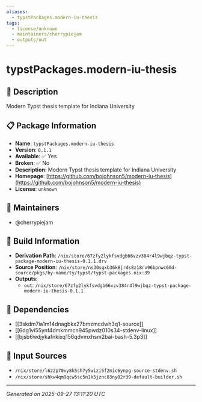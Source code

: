 ```yaml
---
aliases:
  - typstPackages.modern-iu-thesis
tags:
  - license/unknown
  - maintainers/cherrypiejam
  - outputs/out
---
```


# typstPackages.modern-iu-thesis

## 📝 Description

Modern Typst thesis template for Indiana University

## 📋 Package Information

- **Name**: `typstPackages.modern-iu-thesis`
- **Version**: `0.1.1`
- **Available**: ✅ Yes
- **Broken**: ✅ No
- **Description**: Modern Typst thesis template for Indiana University
- **Homepage**: [https://github.com/bojohnson5/modern-iu-thesis](https://github.com/bojohnson5/modern-iu-thesis)
- **License**: `unknown`
## 👥 Maintainers

- @cherrypiejam


## 🔧 Build Information

- **Derivation Path**: `/nix/store/67zfy2lykfsvdgb66vzv384r4l9wjbqz-typst-package-modern-iu-thesis-0.1.1.drv`
- **Source Position**: `/nix/store/ns30sqxb36k8jrds8z18rv96bpnwc60d-source/pkgs/by-name/ty/typst/typst-packages.nix:39`
- **Outputs**:
  - `out`:  `/nix/store/67zfy2lykfsvdgb66vzv384r4l9wjbqz-typst-package-modern-iu-thesis-0.1.1`

## 🔗 Dependencies

- [[3skdm7ia1m14dnagbkx27bmzmcdwh3q1-source]]
- [[6dg1vi55ynf4dmkmmcn945pwdz010s34-stdenv-linux]]
- [[bjsb6wdjykafnkixq156qdvmxhsm2bai-bash-5.3p3]]

## 📁 Input Sources

- `/nix/store/l622p70vy8k5sh7y5wizi5f2mic6ynpg-source-stdenv.sh`
- `/nix/store/shkw4qm9qcw5sc5n1k5jznc83ny02r39-default-builder.sh`

---
*Generated on 2025-09-27 13:11:20 UTC*
